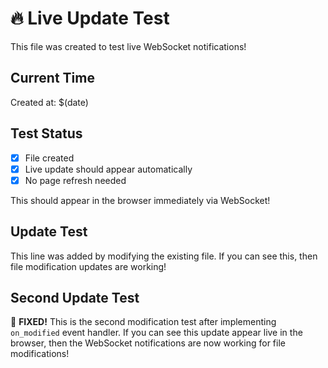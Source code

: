 # 🔥 Live Update Test

This file was created to test live WebSocket notifications!

## Current Time
Created at: $(date)

## Test Status
- [x] File created
- [x] Live update should appear automatically
- [x] No page refresh needed

This should appear in the browser immediately via WebSocket!

## Update Test
This line was added by modifying the existing file. If you can see this, then file modification updates are working!

## Second Update Test 
🎉 **FIXED!** This is the second modification test after implementing `on_modified` event handler. If you can see this update appear live in the browser, then the WebSocket notifications are now working for file modifications!